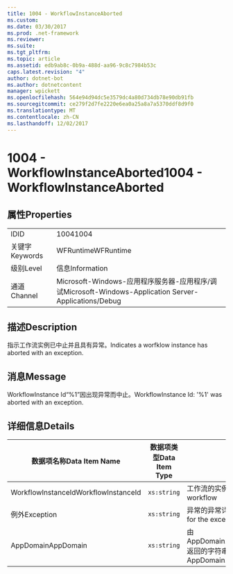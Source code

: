 ```yaml
---
title: 1004 - WorkflowInstanceAborted
ms.custom: 
ms.date: 03/30/2017
ms.prod: .net-framework
ms.reviewer: 
ms.suite: 
ms.tgt_pltfrm: 
ms.topic: article
ms.assetid: edb9ab8c-0b9a-488d-aa96-9c8c7984b53c
caps.latest.revision: "4"
author: dotnet-bot
ms.author: dotnetcontent
manager: wpickett
ms.openlocfilehash: 564e94d94dc5e3579dc4a80d734db78e90db91fb
ms.sourcegitcommit: ce279f2d7fe2220e6ea0a25a8a7a5370ddf8d9f0
ms.translationtype: MT
ms.contentlocale: zh-CN
ms.lasthandoff: 12/02/2017
---
```

# <a name="1004---workflowinstanceaborted"></a><span data-ttu-id="ea710-102">1004 - WorkflowInstanceAborted</span><span class="sxs-lookup"><span data-stu-id="ea710-102">1004 - WorkflowInstanceAborted</span></span>
## <a name="properties"></a><span data-ttu-id="ea710-103">属性</span><span class="sxs-lookup"><span data-stu-id="ea710-103">Properties</span></span>  
  
|||  
|-|-|  
|<span data-ttu-id="ea710-104">ID</span><span class="sxs-lookup"><span data-stu-id="ea710-104">ID</span></span>|<span data-ttu-id="ea710-105">1004</span><span class="sxs-lookup"><span data-stu-id="ea710-105">1004</span></span>|  
|<span data-ttu-id="ea710-106">关键字</span><span class="sxs-lookup"><span data-stu-id="ea710-106">Keywords</span></span>|<span data-ttu-id="ea710-107">WFRuntime</span><span class="sxs-lookup"><span data-stu-id="ea710-107">WFRuntime</span></span>|  
|<span data-ttu-id="ea710-108">级别</span><span class="sxs-lookup"><span data-stu-id="ea710-108">Level</span></span>|<span data-ttu-id="ea710-109">信息</span><span class="sxs-lookup"><span data-stu-id="ea710-109">Information</span></span>|  
|<span data-ttu-id="ea710-110">通道</span><span class="sxs-lookup"><span data-stu-id="ea710-110">Channel</span></span>|<span data-ttu-id="ea710-111">Microsoft-Windows-应用程序服务器-应用程序/调试</span><span class="sxs-lookup"><span data-stu-id="ea710-111">Microsoft-Windows-Application Server-Applications/Debug</span></span>|  
  
## <a name="description"></a><span data-ttu-id="ea710-112">描述</span><span class="sxs-lookup"><span data-stu-id="ea710-112">Description</span></span>  
 <span data-ttu-id="ea710-113">指示工作流实例已中止并且具有异常。</span><span class="sxs-lookup"><span data-stu-id="ea710-113">Indicates a worfklow instance has aborted with an exception.</span></span>  
  
## <a name="message"></a><span data-ttu-id="ea710-114">消息</span><span class="sxs-lookup"><span data-stu-id="ea710-114">Message</span></span>  
 <span data-ttu-id="ea710-115">WorkflowInstance Id“%1”因出现异常而中止。</span><span class="sxs-lookup"><span data-stu-id="ea710-115">WorkflowInstance Id: '%1' was aborted with an exception.</span></span>  
  
## <a name="details"></a><span data-ttu-id="ea710-116">详细信息</span><span class="sxs-lookup"><span data-stu-id="ea710-116">Details</span></span>  
  
|<span data-ttu-id="ea710-117">数据项名称</span><span class="sxs-lookup"><span data-stu-id="ea710-117">Data Item Name</span></span>|<span data-ttu-id="ea710-118">数据项类型</span><span class="sxs-lookup"><span data-stu-id="ea710-118">Data Item Type</span></span>|<span data-ttu-id="ea710-119">描述</span><span class="sxs-lookup"><span data-stu-id="ea710-119">Description</span></span>|  
|--------------------|--------------------|-----------------|  
|<span data-ttu-id="ea710-120">WorkflowInstanceId</span><span class="sxs-lookup"><span data-stu-id="ea710-120">WorkflowInstanceId</span></span>|`xs:string`|<span data-ttu-id="ea710-121">工作流的实例 ID</span><span class="sxs-lookup"><span data-stu-id="ea710-121">The instance id for the workflow</span></span>|  
|<span data-ttu-id="ea710-122">例外</span><span class="sxs-lookup"><span data-stu-id="ea710-122">Exception</span></span>|`xs:string`|<span data-ttu-id="ea710-123">异常的异常详细信息</span><span class="sxs-lookup"><span data-stu-id="ea710-123">The exception details for the exception</span></span>|  
|<span data-ttu-id="ea710-124">AppDomain</span><span class="sxs-lookup"><span data-stu-id="ea710-124">AppDomain</span></span>|`xs:string`|<span data-ttu-id="ea710-125">由 AppDomain.CurrentDomain.FriendlyName 返回的字符串。</span><span class="sxs-lookup"><span data-stu-id="ea710-125">The string returned by AppDomain.CurrentDomain.FriendlyName.</span></span>|
